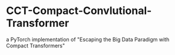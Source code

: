 # CCT-Compact-Convlutional-Transformer
a PyTorch implementation of "Escaping the Big Data Paradigm with Compact Transformers"

